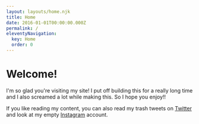 ```yaml
---
layout: layouts/home.njk
title: Home
date: 2016-01-01T00:00:00.000Z
permalink: /
eleventyNavigation:
  key: Home
  order: 0
---
```


# Welcome!

I'm so glad you're visiting my site! I put off building this for a really long time and I also screamed a lot while making this. So I hope you enjoy!!

If you like reading my content, you can also read my trash tweets on [Twitter](https://twitter.com/ceeoreo_) and look at my empty [Instagram](https://instagram.com/ceora.dev) account.
